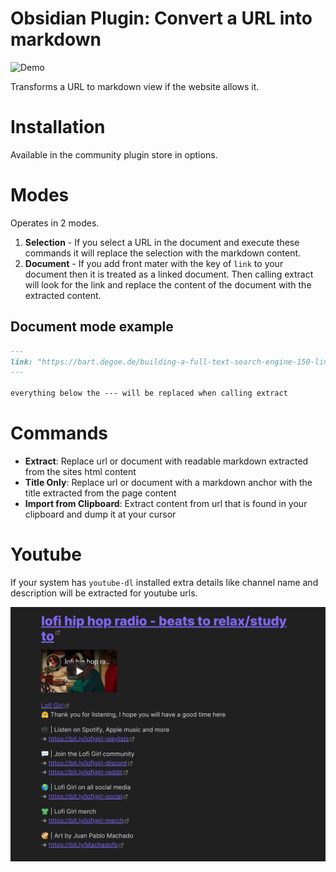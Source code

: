 # Obsidian Plugin: Convert a URL into markdown
![Demo](images/demo-extract-url.gif)

Transforms a URL to markdown view if the website allows it.

# Installation
Available in the community plugin store in options.

# Modes
Operates in 2 modes.
1. __Selection__ - If you select a URL in the document and execute these commands it will replace the selection with the markdown content.
2. __Document__ - If you add front mater with the key of `link` to your document then it is treated as a linked document. Then calling extract will look for the link and replace the content of the document with the extracted content.

## Document mode example
```markdown
---
link: "https://bart.degoe.de/building-a-full-text-search-engine-150-lines-of-code/"
---

everything below the --- will be replaced when calling extract
```

# Commands
- __Extract__: Replace url or document with readable markdown extracted from the sites html content
- __Title Only__: Replace url or document with a markdown anchor with the title extracted from the page content
- __Import from Clipboard__: Extract content from url that is found in your clipboard and dump it at your cursor

# Youtube
If your system has `youtube-dl` installed extra details like channel name and description will be extracted for youtube urls.

![youtube](images/youtube.png)
